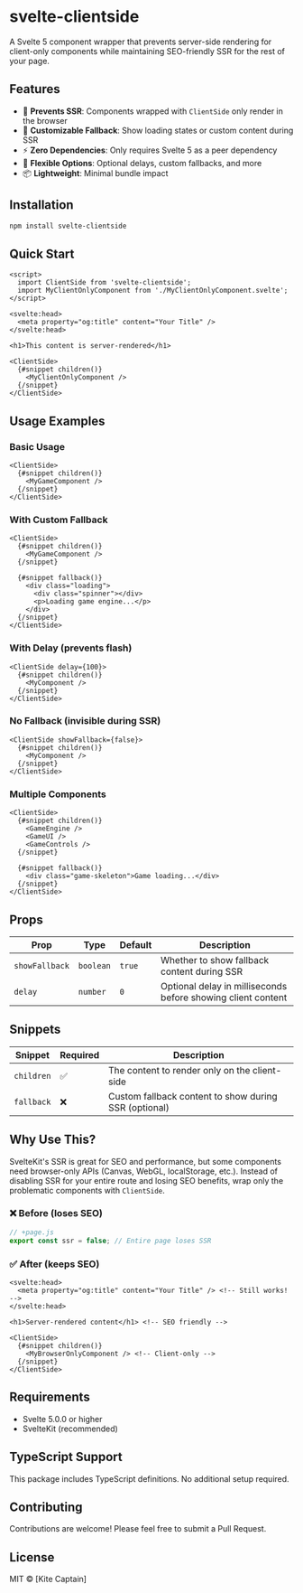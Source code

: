 # svelte-clientside

A Svelte 5 component wrapper that prevents server-side rendering for client-only components while maintaining SEO-friendly SSR for the rest of your page.

## Features

- 🚫 **Prevents SSR**: Components wrapped with `ClientSide` only render in the browser
- 🎨 **Customizable Fallback**: Show loading states or custom content during SSR
- ⚡ **Zero Dependencies**: Only requires Svelte 5 as a peer dependency
- 🔧 **Flexible Options**: Optional delays, custom fallbacks, and more
- 📦 **Lightweight**: Minimal bundle impact

## Installation

```bash
npm install svelte-clientside
```

## Quick Start

```svelte
<script>
  import ClientSide from 'svelte-clientside';
  import MyClientOnlyComponent from './MyClientOnlyComponent.svelte';
</script>

<svelte:head>
  <meta property="og:title" content="Your Title" />
</svelte:head>

<h1>This content is server-rendered</h1>

<ClientSide>
  {#snippet children()}
    <MyClientOnlyComponent />
  {/snippet}
</ClientSide>
```

## Usage Examples

### Basic Usage

```svelte
<ClientSide>
  {#snippet children()}
    <MyGameComponent />
  {/snippet}
</ClientSide>
```

### With Custom Fallback

```svelte
<ClientSide>
  {#snippet children()}
    <MyGameComponent />
  {/snippet}
  
  {#snippet fallback()}
    <div class="loading">
      <div class="spinner"></div>
      <p>Loading game engine...</p>
    </div>
  {/snippet}
</ClientSide>
```

### With Delay (prevents flash)

```svelte
<ClientSide delay={100}>
  {#snippet children()}
    <MyComponent />
  {/snippet}
</ClientSide>
```

### No Fallback (invisible during SSR)

```svelte
<ClientSide showFallback={false}>
  {#snippet children()}
    <MyComponent />
  {/snippet}
</ClientSide>
```

### Multiple Components

```svelte
<ClientSide>
  {#snippet children()}
    <GameEngine />
    <GameUI />
    <GameControls />
  {/snippet}
  
  {#snippet fallback()}
    <div class="game-skeleton">Game loading...</div>
  {/snippet}
</ClientSide>
```

## Props

| Prop | Type | Default | Description |
|------|------|---------|-------------|
| `showFallback` | `boolean` | `true` | Whether to show fallback content during SSR |
| `delay` | `number` | `0` | Optional delay in milliseconds before showing client content |

## Snippets

| Snippet | Required | Description |
|---------|----------|-------------|
| `children` | ✅ | The content to render only on the client-side |
| `fallback` | ❌ | Custom fallback content to show during SSR (optional) |

## Why Use This?

SvelteKit's SSR is great for SEO and performance, but some components need browser-only APIs (Canvas, WebGL, localStorage, etc.). Instead of disabling SSR for your entire route and losing SEO benefits, wrap only the problematic components with `ClientSide`.

### ❌ Before (loses SEO)

```js
// +page.js
export const ssr = false; // Entire page loses SSR
```

### ✅ After (keeps SEO)

```svelte
<svelte:head>
  <meta property="og:title" content="Your Title" /> <!-- Still works! -->
</svelte:head>

<h1>Server-rendered content</h1> <!-- SEO friendly -->

<ClientSide>
  {#snippet children()}
    <MyBrowserOnlyComponent /> <!-- Client-only -->
  {/snippet}
</ClientSide>
```

## Requirements

- Svelte 5.0.0 or higher
- SvelteKit (recommended)

## TypeScript Support

This package includes TypeScript definitions. No additional setup required.

## Contributing

Contributions are welcome! Please feel free to submit a Pull Request.

## License

MIT © [Kite Captain]